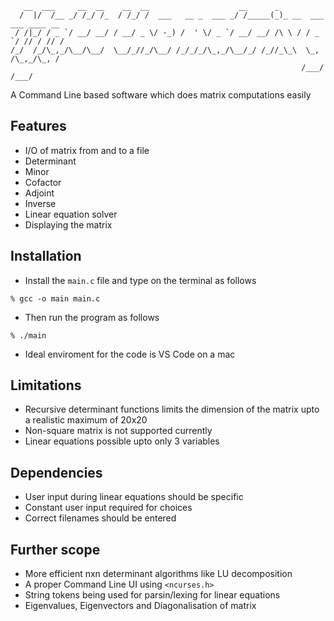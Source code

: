 ```
   __  ___     __  __    __  __                    __      _                      
  /  |/  /__ _/ /_/ /_  / /_/ /  ___   __ _  ___ _/ /_____(_)_ __  ___ ___ ____ __
 / /|_/ / _ `/ __/ __/ / __/ _ \/ -_) /  ' \/ _ `/ __/ __/ /\ \ / / _ `/ // / // /
/_/  /_/\_,_/\__/\__/  \__/_//_/\__/ /_/_/_/\_,_/\__/_/ /_//_\_\  \_, /\_,_/\_, / 
                                                                 /___/     /___/  
```
A Command Line based software which does matrix computations easily

## Features
- I/O of matrix from and to a file
- Determinant
- Minor
- Cofactor
- Adjoint
- Inverse
- Linear equation solver
- Displaying the matrix

## Installation
- Install the ```main.c``` file and type on the terminal as follows
```
% gcc -o main main.c
```
- Then run the program as follows
```
% ./main
```
- Ideal enviroment for the code is VS Code on a mac

## Limitations
- Recursive determinant functions limits the dimension of the matrix upto a realistic maximum of 20x20
- Non-square matrix is not supported currently
- Linear equations possible upto only 3 variables

## Dependencies
- User input during linear equations should be specific
- Constant user input required for choices
- Correct filenames should be entered

## Further scope 
- More efficient nxn determinant algorithms like LU decomposition
- A proper Command Line UI using ```<ncurses.h>```
- String tokens being used for parsin/lexing for linear equations
- Eigenvalues, Eigenvectors and Diagonalisation of matrix
